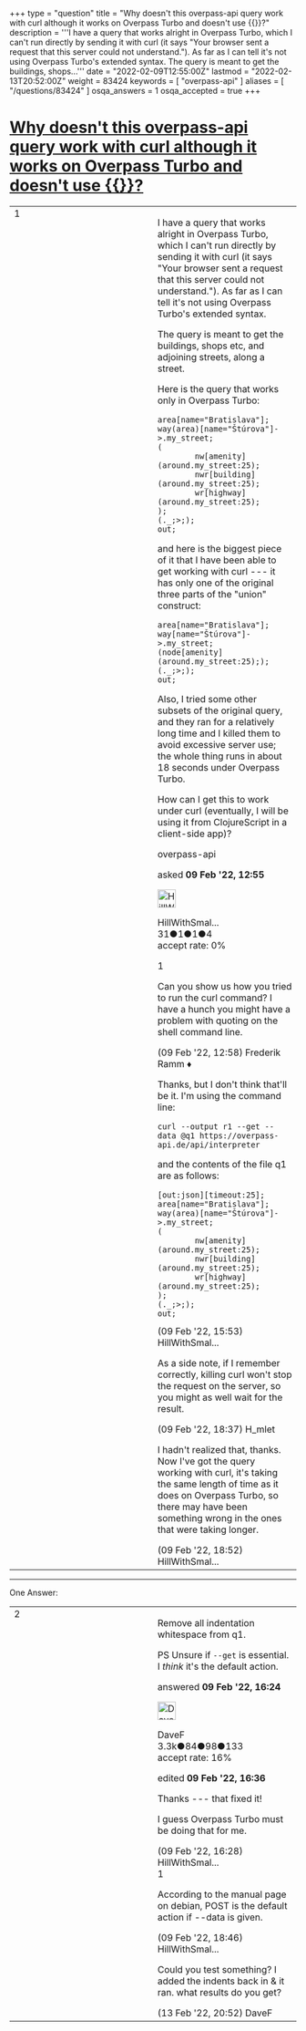 +++
type = "question"
title = "Why doesn&#x27;t this overpass-api query work with curl although it works on Overpass Turbo and doesn&#x27;t use {{}}?"
description = '''I have a query that works alright in Overpass Turbo, which I can&#x27;t run directly by sending it with curl (it says &quot;Your browser sent a request that this server could not understand.&quot;). As far as I can tell it&#x27;s not using Overpass Turbo&#x27;s extended syntax. The query is meant to get the buildings, shops...'''
date = "2022-02-09T12:55:00Z"
lastmod = "2022-02-13T20:52:00Z"
weight = 83424
keywords = [ "overpass-api" ]
aliases = [ "/questions/83424" ]
osqa_answers = 1
osqa_accepted = true
+++

<div class="headNormal">

# [Why doesn't this overpass-api query work with curl although it works on Overpass Turbo and doesn't use {{}}?](/questions/83424/why-doesnt-this-overpass-api-query-work-with-curl-although-it-works-on-overpass-turbo-and-doesnt-use)

</div>

<div id="main-body">

<div id="askform">

<table id="question-table" style="width:100%;">
<colgroup>
<col style="width: 50%" />
<col style="width: 50%" />
</colgroup>
<tbody>
<tr>
<td style="width: 30px; vertical-align: top"><div class="vote-buttons">
<span id="post-83424-upvote" class="ajax-command post-vote up" rel="nofollow" title="I like this post (click again to cancel)"> </span>
<div id="post-83424-score" class="post-score" title="current number of votes">
1
</div>
<span id="post-83424-downvote" class="ajax-command post-vote down" rel="nofollow" title="I dont like this post (click again to cancel)"> </span> <span id="favorite-mark" class="ajax-command favorite-mark" rel="nofollow" title="mark/unmark this question as favorite (click again to cancel)"> </span>
<div id="favorite-count" class="favorite-count">
&#10;</div>
</div></td>
<td><div id="item-right">
<div class="question-body">
<p>I have a query that works alright in Overpass Turbo, which I can't run directly by sending it with curl (it says "Your browser sent a request that this server could not understand."). As far as I can tell it's not using Overpass Turbo's extended syntax.</p>
<p>The query is meant to get the buildings, shops etc, and adjoining streets, along a street.</p>
<p>Here is the query that works only in Overpass Turbo:</p>
<pre><code>area[name=&quot;Bratislava&quot;];
way(area)[name=&quot;Štúrova&quot;]-&gt;.my_street;
(
        nw[amenity](around.my_street:25);
        nwr[building](around.my_street:25);
        wr[highway](around.my_street:25);
);
(._;&gt;;);
out;</code></pre>
<p>and here is the biggest piece of it that I have been able to get working with curl --- it has only one of the original three parts of the "union" construct:</p>
<pre><code>area[name=&quot;Bratislava&quot;];
way[name=&quot;Štúrova&quot;]-&gt;.my_street;
(node[amenity](around.my_street:25););
(._;&gt;;);
out;</code></pre>
<p>Also, I tried some other subsets of the original query, and they ran for a relatively long time and I killed them to avoid excessive server use; the whole thing runs in about 18 seconds under Overpass Turbo.</p>
<p>How can I get this to work under curl (eventually, I will be using it from ClojureScript in a client-side app)?</p>
</div>
<div id="question-tags" class="tags-container tags">
<span class="post-tag tag-link-overpass-api" rel="tag" title="see questions tagged &#39;overpass-api&#39;">overpass-api</span>
</div>
<div id="question-controls" class="post-controls">
&#10;</div>
<div class="post-update-info-container">
<div class="post-update-info post-update-info-user">
<p>asked <strong>09 Feb '22, 12:55</strong></p>
<img src="https://secure.gravatar.com/avatar/b5dde08a01a477fd07768db41e1ed48f?s=32&amp;d=identicon&amp;r=g" class="gravatar" width="32" height="32" alt="HillWithSmallFields&#39;s gravatar image" />
<p><span>HillWithSmal...</span><br />
<span class="score" title="31 reputation points">31</span><span title="1 badges"><span class="badge1">●</span><span class="badgecount">1</span></span><span title="1 badges"><span class="silver">●</span><span class="badgecount">1</span></span><span title="4 badges"><span class="bronze">●</span><span class="badgecount">4</span></span><br />
<span class="accept_rate" title="Rate of the user&#39;s accepted answers">accept rate:</span> <span title="HillWithSmallFields has no accepted answers">0%</span></p>
</div>
</div>
<div id="comments-container-83424" class="comments-container">
<span id="83425"></span>
<div id="comment-83425" class="comment">
<div id="post-83425-score" class="comment-score">
1
</div>
<div class="comment-text">
<p>Can you show us how you tried to run the curl command? I have a hunch you might have a problem with quoting on the shell command line.</p>
</div>
<div id="comment-83425-info" class="comment-info">
<span class="comment-age">(09 Feb '22, 12:58)</span> <span class="comment-user userinfo">Frederik Ramm ♦</span>
</div>
</div>
<span id="83427"></span>
<div id="comment-83427" class="comment">
<div id="post-83427-score" class="comment-score">
&#10;</div>
<div class="comment-text">
<p>Thanks, but I don't think that'll be it. I'm using the command line:</p>
<pre><code>curl --output r1 --get --data @q1 https://overpass-api.de/api/interpreter</code></pre>
<p>and the contents of the file q1 are as follows:</p>
<pre><code>[out:json][timeout:25];
area[name=&quot;Bratislava&quot;];
way(area)[name=&quot;Štúrova&quot;]-&gt;.my_street;
(
        nw[amenity](around.my_street:25);
        nwr[building](around.my_street:25);
        wr[highway](around.my_street:25);
);
(._;&gt;;);
out;</code></pre>
</div>
<div id="comment-83427-info" class="comment-info">
<span class="comment-age">(09 Feb '22, 15:53)</span> <span class="comment-user userinfo">HillWithSmal...</span>
</div>
</div>
<span id="83432"></span>
<div id="comment-83432" class="comment">
<div id="post-83432-score" class="comment-score">
&#10;</div>
<div class="comment-text">
<p>As a side note, if I remember correctly, killing curl won't stop the request on the server, so you might as well wait for the result.</p>
</div>
<div id="comment-83432-info" class="comment-info">
<span class="comment-age">(09 Feb '22, 18:37)</span> <span class="comment-user userinfo">H_mlet</span>
</div>
</div>
<span id="83435"></span>
<div id="comment-83435" class="comment">
<div id="post-83435-score" class="comment-score">
&#10;</div>
<div class="comment-text">
<p>I hadn't realized that, thanks. Now I've got the query working with curl, it's taking the same length of time as it does on Overpass Turbo, so there may have been something wrong in the ones that were taking longer.</p>
</div>
<div id="comment-83435-info" class="comment-info">
<span class="comment-age">(09 Feb '22, 18:52)</span> <span class="comment-user userinfo">HillWithSmal...</span>
</div>
</div>
</div>
<div id="comment-tools-83424" class="comment-tools">
&#10;</div>
<div class="clear">
&#10;</div>
<div id="comment-83424-form-container" class="comment-form-container">
&#10;</div>
<div class="clear">
&#10;</div>
</div></td>
</tr>
</tbody>
</table>

------------------------------------------------------------------------

<div class="tabBar">

<span id="sort-top"></span>

<div class="headQuestions">

One Answer:

</div>

</div>

<span id="83428"></span>

<div id="answer-container-83428" class="answer accepted-answer">

<table style="width:100%;">
<colgroup>
<col style="width: 50%" />
<col style="width: 50%" />
</colgroup>
<tbody>
<tr>
<td style="width: 30px; vertical-align: top"><div class="vote-buttons">
<span id="post-83428-upvote" class="ajax-command post-vote up" rel="nofollow" title="I like this post (click again to cancel)"> </span>
<div id="post-83428-score" class="post-score" title="current number of votes">
2
</div>
<span id="post-83428-downvote" class="ajax-command post-vote down" rel="nofollow" title="I dont like this post (click again to cancel)"> </span> <span class="accept-answer on" rel="nofollow" title="HillWithSmallFields has selected this answer as the correct answer"> </span>
</div></td>
<td><div class="item-right">
<div class="answer-body">
<p>Remove all indentation whitespace from q1.</p>
<p>PS Unsure if <code>--get</code> is essential. I <em>think</em> it's the default action.</p>
</div>
<div class="answer-controls post-controls">
&#10;</div>
<div class="post-update-info-container">
<div class="post-update-info post-update-info-user">
<p>answered <strong>09 Feb '22, 16:24</strong></p>
<img src="https://secure.gravatar.com/avatar/c9c8b421ad22f51ddd62f23413717036?s=32&amp;d=identicon&amp;r=g" class="gravatar" width="32" height="32" alt="DaveF&#39;s gravatar image" />
<p><span>DaveF</span><br />
<span class="score" title="3264 reputation points"><span>3.3k</span></span><span title="84 badges"><span class="badge1">●</span><span class="badgecount">84</span></span><span title="98 badges"><span class="silver">●</span><span class="badgecount">98</span></span><span title="133 badges"><span class="bronze">●</span><span class="badgecount">133</span></span><br />
<span class="accept_rate" title="Rate of the user&#39;s accepted answers">accept rate:</span> <span title="DaveF has 17 accepted answers">16%</span></p>
</div>
<div class="post-update-info post-update-info-edited">
<p><span> edited <strong>09 Feb '22, 16:36</strong> </span></p>
</div>
</div>
<div id="comments-container-83428" class="comments-container">
<span id="83429"></span>
<div id="comment-83429" class="comment">
<div id="post-83429-score" class="comment-score">
&#10;</div>
<div class="comment-text">
<p>Thanks --- that fixed it!</p>
<p>I guess Overpass Turbo must be doing that for me.</p>
</div>
<div id="comment-83429-info" class="comment-info">
<span class="comment-age">(09 Feb '22, 16:28)</span> <span class="comment-user userinfo">HillWithSmal...</span>
</div>
</div>
<span id="83433"></span>
<div id="comment-83433" class="comment">
<div id="post-83433-score" class="comment-score">
1
</div>
<div class="comment-text">
<p>According to the manual page on debian, POST is the default action if --data is given.</p>
</div>
<div id="comment-83433-info" class="comment-info">
<span class="comment-age">(09 Feb '22, 18:46)</span> <span class="comment-user userinfo">HillWithSmal...</span>
</div>
</div>
<span id="83466"></span>
<div id="comment-83466" class="comment">
<div id="post-83466-score" class="comment-score">
&#10;</div>
<div class="comment-text">
<p>Could you test something? I added the indents back in &amp; it ran. what results do you get?</p>
</div>
<div id="comment-83466-info" class="comment-info">
<span class="comment-age">(13 Feb '22, 20:52)</span> <span class="comment-user userinfo">DaveF</span>
</div>
</div>
</div>
<div id="comment-tools-83428" class="comment-tools">
&#10;</div>
<div class="clear">
&#10;</div>
<div id="comment-83428-form-container" class="comment-form-container">
&#10;</div>
<div class="clear">
&#10;</div>
</div></td>
</tr>
</tbody>
</table>

</div>

<div class="paginator-container-left">

</div>

</div>

</div>


